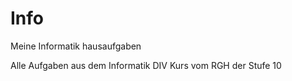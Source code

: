 # Info
Meine Informatik hausaufgaben

Alle Aufgaben aus dem Informatik DIV Kurs vom RGH der Stufe 10
